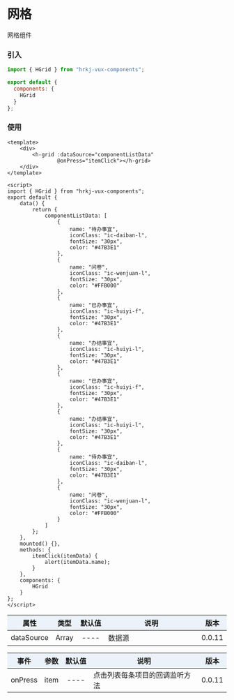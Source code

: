 # 网格

网格组件

<grid />

### 引入

```js
import { HGrid } from "hrkj-vux-components";

export default {
  components: {
    HGrid
  }
};
```

### 使用

```vue
<template>
    <div>
        <h-grid :dataSource="componentListData" 
                @onPress="itemClick"></h-grid>
    </div>
</template>

<script>
import { HGrid } from "hrkj-vux-components";
export default {
    data() {
        return {
            componentListData: [
                {
                    name: "待办事宜",
                    iconClass: "ic-daiban-l",
                    fontSize: "30px",
                    color: "#47B3E1"
                },
                {
                    name: "问卷",
                    iconClass: "ic-wenjuan-l",
                    fontSize: "30px",
                    color: "#FFB000"
                },
                {
                    name: "已办事宜",
                    iconClass: "ic-huiyi-f",
                    fontSize: "30px",
                    color: "#47B3E1"
                },
                {
                    name: "办结事宜",
                    iconClass: "ic-huiyi-l",
                    fontSize: "30px",
                    color: "#47B3E1"
                },
                {
                    name: "已办事宜",
                    iconClass: "ic-huiyi-f",
                    fontSize: "30px",
                    color: "#47B3E1"
                },
                {
                    name: "办结事宜",
                    iconClass: "ic-huiyi-l",
                    fontSize: "30px",
                    color: "#47B3E1"
                },
                {
                    name: "待办事宜",
                    iconClass: "ic-daiban-l",
                    fontSize: "30px",
                    color: "#47B3E1"
                },
                {
                    name: "问卷",
                    iconClass: "ic-wenjuan-l",
                    fontSize: "30px",
                    color: "#FFB000"
                }
            ]
        };
    },
    mounted() {},
    methods: {
        itemClick(itemData) {
            alert(itemData.name);
        }
    },
    components: {
        HGrid
    }
};
</script>
```

<test />

|      属性      | 类型  | 默认值 | 说明   | 版本 |
| :------------: | :---: | :----: | :----- | :----- |
| dataSource | Array |  ----  | 数据源 | 0.0.11 |

<test backgroundColor="cadetblue"/>

|      事件      | 参数  | 默认值 | 说明   | 版本 |
| :------------: | :---: | :----: | :----- | :----- |
| onPress | item |  ----  | 点击列表每条项目的回调监听方法 | 0.0.11 |


<style scoped>
    table {
      width: 100%; /*表格宽度*/
      border-collapse: collapse; /*使用单一线条的边框*/
      empty-cells: show; /*单元格无内容依旧绘制边框*/
    }
	
  table th,td {
    height: 35px; /*统一每一行的默认高度*/
  }
	
  table th {
      font-weight: bold; /*加粗*/
      text-align: center !important; /*内容居中，加上 !important 避免被 Markdown 样式覆盖*/
      background: #ECF2F9; /*背景色*/
      white-space: nowrap; /*表头内容强制在一行显示*/
  }
	
  /* 隔行变色 */
  table tbody tr:nth-child(2n) {
      background: #F4F7FB; 
  }
  /* 悬浮变色 */
  /* table tr:hover {
      background: #B2B2B2; 
  }
	 */
  /* 首列不换行 */
  table td:nth-child(1) {
      white-space: nowrap; 
  }
  /* 指定列宽度 */
  table th:nth-of-type(4) {  
    width: 100%;
    white-space: nowrap;
  }
</style>
